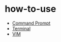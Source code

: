 # how-to-use

- [Command Prompt](https://github.com/JakeAndTheRobot/how-to-use/blob/main/command-prompt.md)
- [Terminal](https://github.com/JakeAndTheRobot/how-to-use/blob/main/terminal.md)
- [VIM](https://github.com/JakeAndTheRobot/how-to-use/blob/main/vim.md)
